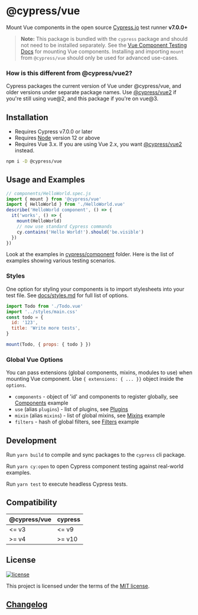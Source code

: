 # @cypress/vue

Mount Vue components in the open source [Cypress.io](https://www.cypress.io/) test runner **v7.0.0+**

> **Note:** This package is bundled with the `cypress` package and should not need to be installed separately. See the [Vue Component Testing Docs](https://docs.cypress.io/guides/component-testing/quickstart-vue#Configuring-Component-Testing) for mounting Vue components. Installing and importing `mount` from `@cypress/vue` should only be used for advanced use-cases.

### How is this different from @cypress/vue2?
Cypress packages the current version of Vue under @cypress/vue, and older versions under separate package names. Use [@cypress/vue2](https://github.com/cypress-io/cypress/tree/develop/npm/vue2) if you're still using vue@2, and this package if you're on vue@3.

## Installation

- Requires Cypress v7.0.0 or later
- Requires [Node](https://nodejs.org/en/) version 12 or above
- Requires Vue 3.x. If you are using Vue 2.x, you want [@cypress/vue2](https://github.com/cypress-io/cypress/tree/develop/npm/vue2) instead.

```sh
npm i -D @cypress/vue
```

## Usage and Examples

```js
// components/HelloWorld.spec.js
import { mount } from '@cypress/vue'
import { HelloWorld } from './HelloWorld.vue'
describe('HelloWorld component', () => {
  it('works', () => {
    mount(HelloWorld)
    // now use standard Cypress commands
    cy.contains('Hello World!').should('be.visible')
  })
})
```

Look at the examples in [cypress/component](cypress/component) folder. Here is the list of examples showing various testing scenarios.

### Styles

One option for styling your components is to import stylesheets into your test file. See [docs/styles.md](./docs/styles.md) for full list of options.

```js
import Todo from './Todo.vue'
import '../styles/main.css'
const todo = {
  id: '123',
  title: 'Write more tests',
}

mount(Todo, { props: { todo } })
```

### Global Vue Options

You can pass extensions (global components, mixins, modules to use)
when mounting Vue component. Use `{ extensions: { ... }}` object inside
the `options`.

- `components` - object of 'id' and components to register globally, see [Components](npm/vue/cypress/component/basic/components) example
- `use` (alias `plugins`) - list of plugins, see [Plugins](npm/vue/cypress/component/basic/plugins)
- `mixin` (alias `mixins`) - list of global mixins, see [Mixins](npm/vue/cypress/component/basic/mixins) example
- `filters` - hash of global filters, see [Filters](npm/vue/cypress/component/basic/filters) example

## Development

Run `yarn build` to compile and sync packages to the `cypress` cli package.

Run `yarn cy:open` to open Cypress component testing against real-world examples.

Run `yarn test` to execute headless Cypress tests.

## Compatibility

| @cypress/vue | cypress |
| ------------ | ------- |
| <= v3        | <= v9   |
| >= v4        | >= v10  |

## License

[![license](https://img.shields.io/badge/license-MIT-green.svg)](https://github.com/cypress-io/cypress/blob/develop/LICENSE)

This project is licensed under the terms of the [MIT license](/LICENSE).

## [Changelog](./CHANGELOG.md)
